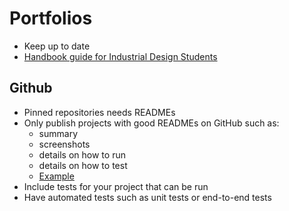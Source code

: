 # Portfolios

- Keep up to date
- [Handbook guide for Industrial Design Students](https://evaeducation.weebly.com/uploads/1/9/6/9/19692577/portfoliohandbook.pdf)

## Github

- Pinned repositories needs READMEs
- Only publish projects with good READMEs on GitHub such as:
  - summary
  - screenshots
  - details on how to run
  - details on how to test
  - [Example](https://github.com/matiassingers/awesome-readme)
- Include tests for your project that can be run
- Have automated tests such as unit tests or end-to-end tests